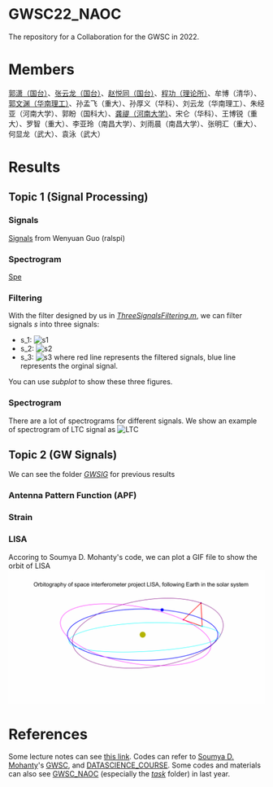 # GWSC22_NAOC
The repository for a Collaboration for the GWSC in 2022.

# Members
[郭潇（国台）](https://github.com/guoxiaowhu)、[张云龙（国台）](https://github.com/zhangyunlong001)、[赵悦同（国台）](https://github.com/LeonsZhao)、[程功（理论所）](https://github.com/chenggongphy)、牟博（清华）、[郭文渊（华南理工）](https://github.com/ralspi)、孙孟飞（重大）、孙厚义（华科）、刘云龙（华南理工）、朱经亚（河南大学）、郭盼（国科大）、[龚禔（河南大学）](https://github.com/ttigong)、宋仑（华科）、王博锐（重大）、罗智（重大）、李亚玲（南昌大学）、刘雨晨（南昌大学）、张明汇（重大）、何显龙（武大）、袁泳（武大）

# Results
## Topic 1 (Signal Processing)
### Signals
[Signals](https://raw.githubusercontent.com/guoxiaowhu/GWSC22_NAOC/main/Ralspi/topic1/result/signal%20figure.png)
from Wenyuan Guo (ralspi)
### Spectrogram
[Spe](https://raw.githubusercontent.com/guoxiaowhu/GWSC22_NAOC/main/Ralspi/topic1/result/spectrogram.png)
### Filtering 
With the filter designed by us in [_ThreeSignalsFiltering.m_](https://github.com/guoxiaowhu/GWSC_NAOC/blob/main/DSP/ThreeSignalsFiltering.m), we can filter signals _s_ into three signals:
- s_1: ![s1](https://raw.githubusercontent.com/guoxiaowhu/GWSC_NAOC/main/figs/s1.png)
- s_2: ![s2](https://raw.githubusercontent.com/guoxiaowhu/GWSC_NAOC/main/figs/s2.png)
- s_3: ![s3](https://raw.githubusercontent.com/guoxiaowhu/GWSC_NAOC/main/figs/s3.png)
where red line represents the filtered signals, blue line represents the orginal signal.

You can use _subplot_ to show these three figures.
### Spectrogram
There are a lot of spectrograms for different signals. We show an example of spectrogram of LTC signal as 
![LTC](https://raw.githubusercontent.com/guoxiaowhu/GWSC_NAOC/main/figs/LTCspe.png)
## Topic 2 (GW Signals)
We can see the folder [_GWSIG_](https://github.com/guoxiaowhu/GWSC_NAOC/tree/main/GWSIG) for previous results
### Antenna Pattern Function (APF)
### Strain
### LISA
Accoring to Soumya D. Mohanty's code, we can plot a GIF file to show the orbit of LISA
![LISA orbit](https://raw.githubusercontent.com/guoxiaowhu/GWSC_NAOC/main/figs/LISA_orbitography.gif)


# References
Some lecture notes can see [this link](https://note.youdao.com/ynoteshare/index.html?id=ad50ed7fa5f67565dce3dfd9b68e0a00&type=note&_time=1644224870530). 
Codes can refer to [Soumya D. Mohanty](https://github.com/mohanty-sd)'s [GWSC](https://github.com/mohanty-sd/GWSC), and [DATASCIENCE_COURSE](https://github.com/mohanty-sd/DATASCIENCE_COURSE). Some codes and materials can also see [GWSC_NAOC](https://github.com/guoxiaowhu/GWSC_NAOC) (especially the [*task*](https://github.com/guoxiaowhu/GWSC_NAOC/tree/main/task) folder) in last year.

